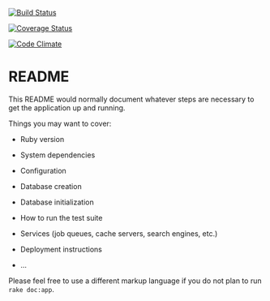 [![Build Status](https://travis-ci.org/timhabermaas/wca-competitions.png?branch=master)](https://travis-ci.org/timhabermaas/wca-competitions)

[![Coverage Status](https://coveralls.io/repos/timhabermaas/wca-competitions/badge.png)](https://coveralls.io/r/timhabermaas/wca-competitions)

[![Code Climate](https://codeclimate.com/github/timhabermaas/wca-competitions.png)](https://codeclimate.com/github/timhabermaas/wca-competitions)

README
======

This README would normally document whatever steps are necessary to get the
application up and running.

Things you may want to cover:

* Ruby version

* System dependencies

* Configuration

* Database creation

* Database initialization

* How to run the test suite

* Services (job queues, cache servers, search engines, etc.)

* Deployment instructions

* ...


Please feel free to use a different markup language if you do not plan to run
`rake doc:app`.
